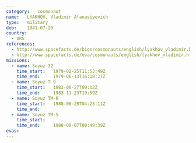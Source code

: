 ```yaml
---
category:	cosmonaut
name:	LYAKHOV, Vladimir Afanasiyevich 
type:	military
dob:	1941-07-20
country:
  - URS
references:
  - http://www.spacefacts.de/bios/cosmonauts/english/lyakhov_vladimir.htm
  - http://www.spacefacts.de/eva/cosmonauts/english/lyakhov_vladimir.htm
missions:
  - name: Soyuz 32
    time_start:   1979-02-25T11:53:49Z
    time_end:     1979-06-13T16:18:27Z
  - name: Soyuz T-9
    time_start:   1983-06-27T09:12Z
    time_end:     1983-11-23T19:59Z
  - name: Soyuz TM-6
    time_start:   1988-08-29T04:23:11Z
    time_end:     
  - name: Soyuz TM-5
    time_start:   
    time_end:     1988-09-07T00:49:39Z
evas:
---
```


